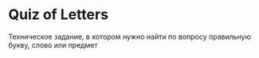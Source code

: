 # Quiz of Letters

Техническое задание, в котором нужно найти по вопросу правильную букву, слово или предмет
